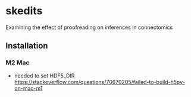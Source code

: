 # skedits

Examining the effect of proofreading on inferences in connectomics

## Installation 

### M2 Mac 
- needed to set HDF5_DIR https://stackoverflow.com/questions/70670205/failed-to-build-h5py-on-mac-m1